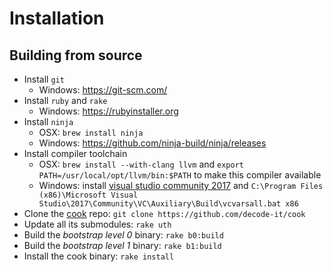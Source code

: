 # Installation

## Building from source

* Install `git`
    * Windows: https://git-scm.com/
* Install `ruby` and `rake`
    * Windows: https://rubyinstaller.org
* Install `ninja`
    * OSX: `brew install ninja`
    * Windows: https://github.com/ninja-build/ninja/releases
* Install compiler toolchain
    * OSX: `brew install --with-clang llvm` and `export PATH=/usr/local/opt/llvm/bin:$PATH` to make this compiler available
    * Windows: install [visual studio community 2017](https://www.visualstudio.com/vs/community/) and `C:\Program Files (x86)\Microsoft Visual Studio\2017\Community\VC\Auxiliary\Build\vcvarsall.bat x86`
* Clone the [cook](https://github.com/decode-it/cook) repo: `git clone https://github.com/decode-it/cook`
* Update all its submodules: `rake uth`
* Build the _bootstrap level 0_ binary: `rake b0:build`
* Build the _bootstrap level 1_ binary: `rake b1:build`
* Install the cook binary: `rake install`
